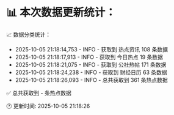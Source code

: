 📊 本次数据更新统计：
==========================

📈 数据分类统计：
- 2025-10-05 21:18:14,753 - INFO - 获取到 热点资讯 108 条数据
- 2025-10-05 21:18:17,913 - INFO - 获取到 今日热点 19 条数据
- 2025-10-05 21:18:21,075 - INFO - 获取到 公社热帖 171 条数据
- 2025-10-05 21:18:24,238 - INFO - 获取到 财经日历 63 条数据
- 2025-10-05 21:18:26,093 - INFO - 总共获取到 361 条热点数据

✅ 总共获取到 - 条热点数据

🕐 更新时间: 2025-10-05 21:18:26
